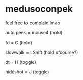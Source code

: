 # medusoconpek
feel free to complain lmao

auto peek = mouse4 (hold)

fd = C (hold)

slowwalk = LShift (hold ofcourse?)

dt = H (toggle)

hideshot = J (toggle)
